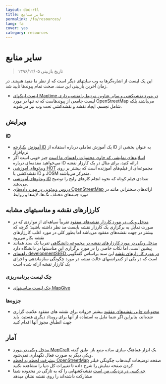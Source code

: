 ```yaml
---
layout: doc-rtl
title: سایر منابع
permalink: /fa/resources/
lang: fa
cover: yes
category: resources
---
```


# سایر منابع

> تاریخ بازبینی ۱۳۹۶/۱۲/۰۵

این یک لیست از اشاره‌گرها به وب سایتهای دیگر است که از نظر ما مفید هستند. در زمان آخرین بازبینی این سند، صحت تمام پیوندها تأیید شد.

  * [لیست لینکهای Maptime در مورد نقشه‌کشی و سایر عناوین مرتبط با نقشه‌برداری](http://maptime.io/lessons-resources/) لیست جامعی از پیوندهاست که نه تنها در مورد OpenStreetMap می‌باشند بلکه شامل تجسم، ایجاد نقشه و نقشه‌کشی تحت وب نیز می‌شوند.


## ویرایش

### iD

  * [آموزش یکپارچه iD](http://www.openstreetmap.org/edit?editor=id#walkthrough=true) یک آموزش تعاملی درباره استفاده از iD به عنوان بخشی از نرم‌افزار
  * [اسلایدهای نمایشی که حاوی محتویات راهنمای ما است](/files/iD-editor-training.pptx) چیز خوبی است اگر می‌خواهید مقدمه‌ای درباره iD ارائه کنید، برای مثال در یک کارزار نقشه
  * [ویدئوهای آموزشی HOT](https://www.youtube.com/playlist?list=PLb9506_-6FMHULD9iDUAh-4qpxKdVspnD) مجموعه‌ای از فیلم‌های آموزنده است که بیشتر بر روی نقشه‌کشی با iD و JOSM متمرکز می‌باشند. 
  * [ویدئوهای آموزشی iD](https://www.sjtdelfs.de/wordpress/?page_id=84) تعدادی فیلم کوتاه که نحوه انجام کارهای رایج را توضیح می‌دهند.
  * [دروس ویدئویی در مورد داده‌های OpenStreetMap](https://www.youtube.com/playlist?list=PLqC3rFN6pDezPK0NifkGCSMop3vcXQEEU) ارائه‌های سخنرانی مانند در مورد جنبه‌های مختلف تگ‌ها، لایه‌ها و روابط

## کارزارهای نقشه و مناسبتهای مشابه

  * [مدخل ویکی در مورد کارزار نقشه‌های مفقود](http://wiki.openstreetmap.org/wiki/Missing_Maps_mapathons) تقریباْ سیاهه‌ای از مواردی که در صورت تمایل به برگزاری یک کارزار نقشه بایست مد نظر داشته باشید؛ گرچه که بیشتر در جهت نقشه‌های مفقود می‌باشد اما بطور کلی در مورد اغلب کارزارهای نقشه بکار می‌رود
  * [مدخل ویکی در مورد کارزارهای نقشه در مجموعه دانشگاهی](http://wiki.openstreetmap.org/wiki/Missing_Maps_mapathons:_for_students_and_universities) تقریبا یک سند همانند پیشین است، اما نکات خاصی را در مورد برگزاری این مناسبتها در دانشگاه دارد
  * [راهنمای developmentSEED در مورد کارزارهای نقشه](https://developmentseed.org/blog/2015/06/07/organizing-mapathons/) این سند براساس گفتگویی است که در یکی از کنفرانسهای حالت نقشه در مورد چگونگی سازماندهی و اجرای یک کارزار نقشه ارائه شده است

### چک لیست برنامه‌ریزی

  * [چک لیست مناسبتهای MapGive](https://mapgive.state.gov/box/#resources&event-checklist)

### جزوه‌ها 

  * [محتویات چاپی نقشه‌های مفقود](https://drive.google.com/drive/folders/0BwOZ7Miy-DQdZFBGYXJ2QWljLWM) بیشتر جزوات برای نقشه های مفقود علامت گزاری شده‌اند، بنابراین اگر شما مایل به استفاده از آنها برای رویداد دیگری هستید، باید جهت انطباق مجوز آنها اقدام کنید

## آمار

  * [مدخل ویکی در مورد MapCraft](https://wiki.openstreetmap.org/wiki/MapCraft) یک ابزار هماهنگ سازی ساده منبع باز. طبق گفته ویکی دیگر به صورت فعال نگهداری نمی‌شود. 
  * [پیشرفت لحظه به لحظه OpenStreetMap](https://github.com/osmlab/show-me-the-way) صفحه توضیحات گیت‌هاب چگونگی فیلتر کردن صفحه نمایش را شرح داده تا تغییرات کل دنیا را مشاهده نکنید
  * [چه کسی در نزدیکی من است](http://resultmaps.neis-one.org/oooc) نقشه‌کشهایی را که به تازگی در محدوده شما مشارکت داشته‌اند را روی نقشه نشان میدهد
